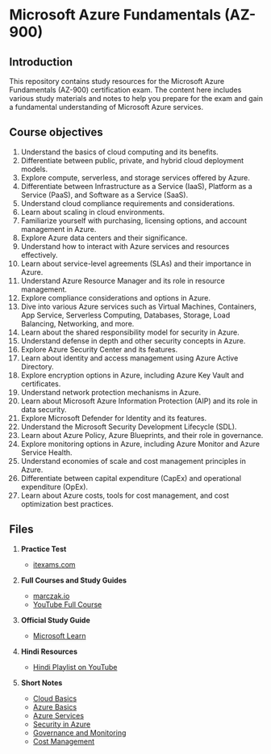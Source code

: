 # Microsoft Azure Fundamentals (AZ-900)

## Introduction

This repository contains study resources for the Microsoft Azure Fundamentals (AZ-900) certification exam. The content here includes various study materials and notes to help you prepare for the exam and gain a fundamental understanding of Microsoft Azure services.

## Course objectives

1. Understand the basics of cloud computing and its benefits.
2. Differentiate between public, private, and hybrid cloud deployment models.
3. Explore compute, serverless, and storage services offered by Azure.
4. Differentiate between Infrastructure as a Service (IaaS), Platform as a Service (PaaS), and Software as a Service (SaaS).
5. Understand cloud compliance requirements and considerations.
6. Learn about scaling in cloud environments.
7. Familiarize yourself with purchasing, licensing options, and account management in Azure.
8. Explore Azure data centers and their significance.
9. Understand how to interact with Azure services and resources effectively.
10. Learn about service-level agreements (SLAs) and their importance in Azure.
11. Understand Azure Resource Manager and its role in resource management.
12. Explore compliance considerations and options in Azure.
13. Dive into various Azure services such as Virtual Machines, Containers, App Service, Serverless Computing, Databases, Storage, Load Balancing, Networking, and more.
14. Learn about the shared responsibility model for security in Azure.
15. Understand defense in depth and other security concepts in Azure.
16. Explore Azure Security Center and its features.
17. Learn about identity and access management using Azure Active Directory.
18. Explore encryption options in Azure, including Azure Key Vault and certificates.
19. Understand network protection mechanisms in Azure.
20. Learn about Microsoft Azure Information Protection (AIP) and its role in data security.
21. Explore Microsoft Defender for Identity and its features.
22. Understand the Microsoft Security Development Lifecycle (SDL).
23. Learn about Azure Policy, Azure Blueprints, and their role in governance.
24. Explore monitoring options in Azure, including Azure Monitor and Azure Service Health.
25. Understand economies of scale and cost management principles in Azure.
26. Differentiate between capital expenditure (CapEx) and operational expenditure (OpEx).
27. Learn about Azure costs, tools for cost management, and cost optimization best practices.

## Files

1. **Practice Test**
   - [itexams.com](https://www.itexams.com/info/AZ-900)

2. **Full Courses and Study Guides**
   - [marczak.io](https://marczak.io/az-900/)
   - [YouTube Full Course](https://www.youtube.com/watch?v=NPEsD6n9A_I&list=PLGjZwEtPN7j-Q59JYso3L4_yoCjj2syrM&pp=iAQB)

3. **Official Study Guide**
   - [Microsoft Learn](https://learn.microsoft.com/en-us/credentials/certifications/exams/az-900/)

4. **Hindi Resources**
   - [Hindi Playlist on YouTube](https://www.youtube.com/watch?v=l3fGIq8_2zo&list=PLeqch-0_f39FjifU2HxrVs4vaIUwsaSUB&pp=iAQB)

5. **Short Notes**
   - [Cloud Basics](./Cloud%20Basics.md)
   - [Azure Basics](./Azure%20Basics.md)
   - [Azure Services](./Azure%20Services.md)
   - [Security in Azure](./Security%20in%20Azure.md)
   - [Governance and Monitoring](./Governance%20and%20Monitoring.md)
   - [Cost Management](./Cost%20Management.md)
